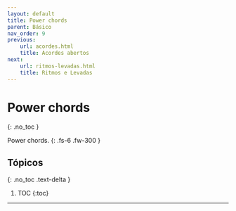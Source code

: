 ```yaml
---
layout: default
title: Power chords
parent: Básico
nav_order: 9
previous:
    url: acordes.html
    title: Acordes abertos
next:
    url: ritmos-levadas.html
    title: Ritmos e Levadas
---
```


# Power chords
{: .no_toc }

Power chords.
{: .fs-6 .fw-300 }

## Tópicos
{: .no_toc .text-delta }

1. TOC
{:toc}

---
